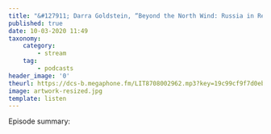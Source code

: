 ```yaml
---
title: "&#127911; Darra Goldstein, “Beyond the North Wind: Russia in Recipes and Lore” (Random House, 2020) | New Books Network"
published: true
date: 10-03-2020 11:49
taxonomy:
    category:
        - stream
    tag:
        - podcasts
header_image: '0'
theurl: https://dcs-b.megaphone.fm/LIT8708002962.mp3?key=19c99cf9f7d0eb559f93f5c244bfd54f
image: artwork-resized.jpg
template: listen
--- 
```

Episode summary: 

